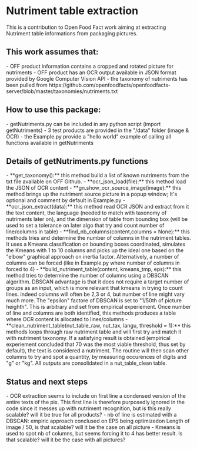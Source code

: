 <h1> Nutriment table extraction </h1>

This is a contribution to Open Food Fact work aiming at extracting Nutriment table informations from packaging pictures.

<h2>This work assumes that:</h2>
- OFF product information contains a cropped and rotated picture for nutriments
- OFF product has an OCR output available in JSON format provided by Google Computer Vision API
- the taxonomy of nutriments has been pulled from https://github.com/openfoodfacts/openfoodfacts-server/blob/master/taxonomies/nutriments.txt

<h2>How to use this package:</h2>
- getNutriments.py can be included in any python script (import getNutriments)
- 3 test products are provided in the "/data" folder (image & OCR)
- the Example.py provide a "hello world" example of calling all functions available in getNutriments

<h2>Details of getNutriments.py functions</h2>
- **get_taxonomy():** this method build a list of known nutriments from the txt file available on OFF Github.
- **ocr_json_load(file):** this method load the JSON of OCR content
- **gn.show_ocr_source_image(image):** this method brings up the nutriment source picture in a popup window; It's optional and comment by default in Example.py
- **ocr_json_extract(data):** this method read OCR JSON and extract from it the text content, the language (needed to match with taxonomy of nutriments later on), and the dimension of table from bounding box (will be used to set a tolerance on later algo that try and count number of line/columns in table)
- **find_nb_columns(content,columns = None):** this methods tries and determine the number of columns in the nutriment tables. It uses a Kmeans classification on bounding boxes coordinated, simulates the Kmeans with 1 to 10 columns and picks up the ideal one based on the "elbow" graphical approach on inertia factor. Alternatively, a number of columns can be forced (like in Example.py where number of columns in forced to 4)
- **build_nutriment_table(content, kmeans_tmp, eps):** this method tries to determine the number of columns using a DBSCAN algorithm. DBSCAN advantage is that it does not require a target number of groups as an input, which is more relevant that kmeans in trying to count lines. indeed columns will often be 2,3 or 4, but number of line might vary much more. The "epsilon" factore of DBSCAN is set to "1/50th of picture heighth". This is arbitrary and set from empirical experiement. Once number of line and columns are both identified, this methods produces a table where OCR content is allocated to lines/columns
- **clean_nutriment_table(nut_table_raw, nut_tax, langu, threshold = 1):** this methods loops through raw nutriment table and will first try and match it with nutriment taxonomy. If a satisfying result is obtained (empirical experiement concluded that 70 was the most viable threshold, thus set by default), the text is considered a nutriment. The routine will then scan other columns to try and spot a quantity, by measuring occurences of digits and "g" or "kg". All outputs are consolidated in a nut_table_clean table.

<h2>Status and next steps</h2>
- OCR extraction seems to include on first line  a condensed version of the entire texts of the pix. This first line is therefore purposedly ignored in the code since it messes up with nutriment recognition, but is this really scalable? will it be true for all products?
- nb of line is estimated with a DBSCAN: empiric approach conclused on EPS being optimizedon Length of image / 50, is that scalable? will it be the case on all picture
- Kmeans is used to spot nb of columns, but seems forcing it to 4 has better result. Is that scalable? will it be the case with all pictures?
